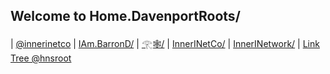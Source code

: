 ## Welcome to Home.DavenportRoots/

| [@innerinetco](https://twtter.com/innerinetco) | [IAm.BarronD/](http://iam.barrond.hns.to/) 
| [𓂀🕸/](http://xn--ts7ds574a.hns.is/) | [InnerINetCo/](https://innerinetco/) | [InnerINetwork/](https://innerinetwork/) | [Link Tree @hnsroot](https://linktr.ee/hnsroot)
